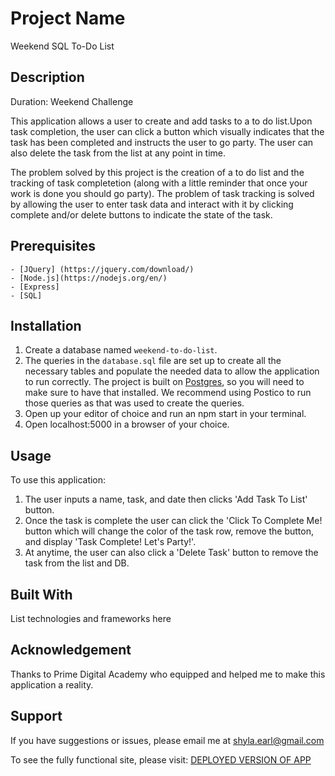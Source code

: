 # Project Name

Weekend SQL To-Do List

## Description

Duration: Weekend Challenge

This application allows a user to create and add tasks to a to do list.Upon task completion, the user can click a button which visually indicates that the task has been completed and instructs the user to go party. The user can also delete the task from the list at any point in time.

The problem solved by this project is the creation of a to do list and the tracking of task completetion (along with a little reminder that once your work is done you should go party). The problem of task tracking is solved by allowing the user to enter task data and interact with it by clicking complete and/or delete buttons to indicate the state of the task. 

## Prerequisites

    - [JQuery] (https://jquery.com/download/)
    - [Node.js](https://nodejs.org/en/)
    - [Express]
    - [SQL]

## Installation

1. Create a database named `weekend-to-do-list`.
2. The queries in the `database.sql` file are set up to create all the necessary tables and populate the needed data to allow the application to run correctly. The project is built on [Postgres](https://www.postgresql.org/download/), so you will need to make sure to have that installed. We recommend using Postico to run those queries as that was used to create the queries.
3. Open up your editor of choice and run an npm start in your terminal.
4. Open localhost:5000 in a browser of your choice.

## Usage

To use this application:

1. The user inputs a name, task, and date then clicks 'Add Task To List' button.
2. Once the task is complete the user can click the 'Click To Complete Me! button which will change the color of the task row, remove the button, and display 'Task Complete! Let's Party!'.
3. At anytime, the user can also click a 'Delete Task' button to remove the task from the list and DB.

## Built With

List technologies and frameworks here

## Acknowledgement

Thanks to Prime Digital Academy who equipped and helped me to make this application a reality. 

## Support

If you have suggestions or issues, please email me at shyla.earl@gmail.com

To see the fully functional site, please visit: [DEPLOYED VERSION OF APP](www.heroku.com)

